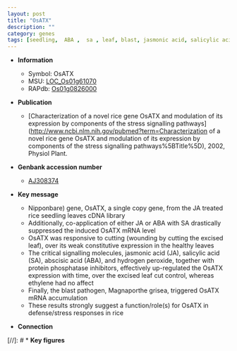 ```yaml
---
layout: post
title: "OsATX"
description: ""
category: genes
tags: [seedling,  ABA ,  sa , leaf, blast, jasmonic acid, salicylic acid, ethylene, defense, jasmonic,  ja ]
---
```


* **Information**  
    + Symbol: OsATX  
    + MSU: [LOC_Os01g61070](http://rice.plantbiology.msu.edu/cgi-bin/ORF_infopage.cgi?orf=LOC_Os01g61070)  
    + RAPdb: [Os01g0826000](http://rapdb.dna.affrc.go.jp/viewer/gbrowse_details/irgsp1?name=Os01g0826000)  

* **Publication**  
    + [Characterization of a novel rice gene OsATX and modulation of its expression by components of the stress signalling pathways](http://www.ncbi.nlm.nih.gov/pubmed?term=Characterization of a novel rice gene OsATX and modulation of its expression by components of the stress signalling pathways%5BTitle%5D), 2002, Physiol Plant.

* **Genbank accession number**  
    + [AJ308374](http://www.ncbi.nlm.nih.gov/nuccore/AJ308374)

* **Key message**  
    + Nipponbare) gene, OsATX, a single copy gene, from the JA treated rice seedling leaves cDNA library
    + Additionally, co-application of either JA or ABA with SA drastically suppressed the induced OsATX mRNA level
    + OsATX was responsive to cutting (wounding by cutting the excised leaf), over its weak constitutive expression in the healthy leaves
    + The critical signalling molecules, jasmonic acid (JA), salicylic acid (SA), abscisic acid (ABA), and hydrogen peroxide, together with protein phosphatase inhibitors, effectively up-regulated the OsATX expression with time, over the excised leaf cut control, whereas ethylene had no affect
    + Finally, the blast pathogen, Magnaporthe grisea, triggered OsATX mRNA accumulation
    + These results strongly suggest a function/role(s) for OsATX in defense/stress responses in rice

* **Connection**  

[//]: # * **Key figures**  


